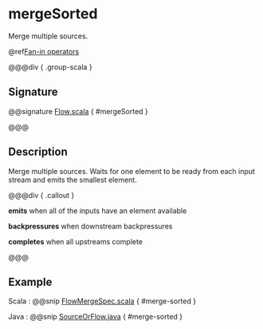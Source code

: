 # mergeSorted

Merge multiple sources.

@ref[Fan-in operators](../index.md#fan-in-operators)

@@@div { .group-scala }

## Signature

@@signature [Flow.scala](/akka-stream/src/main/scala/akka/stream/scaladsl/Flow.scala) { #mergeSorted }

@@@

## Description

Merge multiple sources. Waits for one element to be ready from each input stream and emits the
smallest element.


@@@div { .callout }

**emits** when all of the inputs have an element available

**backpressures** when downstream backpressures

**completes** when all upstreams complete

@@@


## Example
Scala
:   @@snip [FlowMergeSpec.scala](/akka-stream-tests/src/test/scala/akka/stream/scaladsl/FlowMergeSpec.scala) { #merge-sorted }

Java
:   @@snip [SourceOrFlow.java](/akka-docs/src/test/java/jdocs/stream/operators/SourceOrFlow.java) { #merge-sorted }